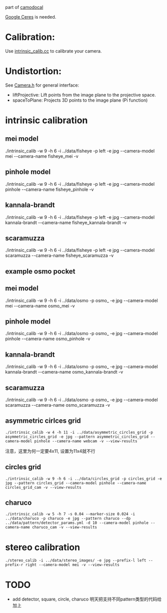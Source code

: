 part of [camodocal](https://github.com/hengli/camodocal)

[Google Ceres](http://ceres-solver.org) is needed.

# Calibration:

Use [intrinsic_calib.cc](https://github.com/dvorak0/camera_model/blob/master/src/intrinsic_calib.cc) to calibrate your camera.

# Undistortion:

See [Camera.h](https://github.com/dvorak0/camera_model/blob/master/include/camodocal/camera_models/Camera.h) for general interface: 

 - liftProjective: Lift points from the image plane to the projective space.
 - spaceToPlane: Projects 3D points to the image plane (Pi function)


# intrinsic calibration

## mei model
./intrinsic_calib -w 9 -h 6 -i ../data/fisheye -p left -e jpg --camera-model mei --camera-name fisheye_mei -v


## pinhole model
./intrinsic_calib -w 9 -h 6 -i ../data/fisheye -p left -e jpg --camera-model pinhole --camera-name fisheye_pinhole -v


## kannala-brandt
./intrinsic_calib -w 9 -h 6 -i ../data/fisheye -p left -e jpg --camera-model kannala-brandt --camera-name fisheye_kannala-brandt -v

## scaramuzza
./intrinsic_calib -w 9 -h 6 -i ../data/fisheye -p left -e jpg --camera-model scaramuzza --camera-name fisheye_scaramuzza -v


## example osmo pocket
## mei model
./intrinsic_calib -w 9 -h 6 -i ../data/osmo -p osmo_ -e jpg --camera-model mei --camera-name osmo_mei -v


## pinhole model
./intrinsic_calib -w 9 -h 6 -i ../data/osmo -p osmo_ -e jpg --camera-model pinhole --camera-name osmo_pinhole -v


## kannala-brandt
./intrinsic_calib -w 9 -h 6 -i ../data/osmo -p osmo_ -e jpg --camera-model kannala-brandt --camera-name osmo_kannala-brandt -v

## scaramuzza
./intrinsic_calib -w 9 -h 6 -i ../data/osmo -p osmo_ -e jpg --camera-model scaramuzza --camera-name osmo_scaramuzza -v


## asymmetric cirlces grid
```
./intrinsic_calib -w 4 -h 11 -i ../data/asymmetric_circles_grid -p asymmetric_circles_grid -e jpg --pattern asymmetric_circles_grid --camera-model pinhole --camera-name webcam -v --view-results
```

注意，这里为何一定要4x11, 设置为11x4就不行

## circles grid
```
./intrinsic_calib -w 9 -h 6 -i ../data/circles_grid -p circles_grid -e jpg --pattern circles_grid --camera-model pinhole --camera-name circles_grid_cam -v --view-results
```

## charuco
```
./intrinsic_calib -w 5 -h 7 -s 0.04 --marker-size 0.024 -i ../data/charuco -p charuco -e jpg --pattern charuco --dp ../data/pattern/detector_params.yml -d 10 --camera-model pinhole --camera-name charuco_cam -v --view-results
```


# stereo calibration
```
./stereo_calib -i ../data/stereo_images/ -e jpg --prefix-l left --prefix-r right --camera-model mei -v --view-results
```

# TODO
* add detector, square, circle, charuco
明天把支持不同pattern类型的代码给加上
